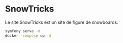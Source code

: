 # SnowTricks

Le site SnowTricks est un site de figure de snowboards.

```bash
symfony serve -d
docker -compose up -d
```
